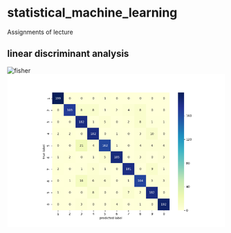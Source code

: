 # statistical_machine_learning
Assignments of lecture

## linear discriminant analysis
![fisher](https://github.com/arahatashun/Statistical_Machine_Learning/blob/master/linear_discriminant_analysis/fisher.png")
![digits](https://github.com/arahatashun/Statistical_Machine_Learning/blob/master/linear_discriminant_analysis/digit.png)
